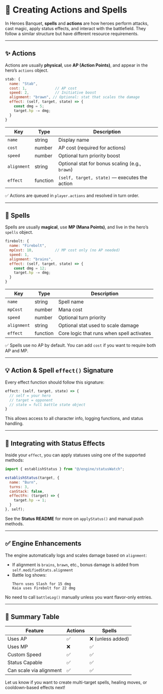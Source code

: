 # 🧠 Creating Actions and Spells

In Heroes Banquet, **spells** and **actions** are how heroes perform attacks, cast magic, apply status effects, and interact with the battlefield.
They follow a similar structure but have different resource requirements.

---

## ✨ Actions
Actions are usually **physical**, use **AP (Action Points)**, and appear in the hero’s `actions` object.

```js
stab: {
  name: "Stab",
  cost: 1,             // AP cost
  speed: 2,            // Initiative boost
  alignment: "brawn", // Optional: stat that scales the damage
  effect: (self, target, state) => {
    const dmg = 5;
    target.hp -= dmg;
  }
}
```

| Key | Type | Description |
|-----|------|-------------|
| `name` | string | Display name |
| `cost` | number | AP cost (required for actions) |
| `speed` | number | Optional turn priority boost |
| `alignment` | string | Optional stat for bonus scaling (e.g., `brawn`) |
| `effect` | function | `(self, target, state)` — executes the action |

✅ Actions are queued in `player.actions` and resolved in turn order.

---

## 🔮 Spells
Spells are usually **magical**, use **MP (Mana Points)**, and live in the hero’s `spells` object.

```js
firebolt: {
  name: "Firebolt",
  mpCost: 10,          // MP cost only (no AP needed)
  speed: 1,
  alignment: "brains",
  effect: (self, target, state) => {
    const dmg = 12;
    target.hp -= dmg;
  }
}
```

| Key | Type | Description |
|-----|------|-------------|
| `name` | string | Spell name |
| `mpCost` | number | Mana cost |
| `speed` | number | Optional turn priority |
| `alignment` | string | Optional stat used to scale damage |
| `effect` | function | Core logic that runs when spell activates |

✅ Spells use no AP by default. You can add `cost` if you want to require both AP and MP.

---

## 💡 Action & Spell `effect()` Signature
Every effect function should follow this signature:

```js
effect: (self, target, state) => {
  // self = your hero
  // target = opponent
  // state = full battle state object
}
```

This allows access to all character info, logging functions, and status handling.

---

## 🧪 Integrating with Status Effects
Inside your `effect`, you can apply statuses using one of the supported methods:

```js
import { establishStatus } from "@/engine/statusWatch";

establishStatus(target, {
  name: "Burn",
  turns: 3,
  canStack: false,
  effectFn: (target) => {
    target.hp -= 1;
  }
}, self);
```

See the **Status README** for more on `applyStatus()` and manual push methods.

---

## ✅ Engine Enhancements
The engine automatically logs and scales damage based on `alignment`:
- If alignment is `brains`, `brawn`, etc., bonus damage is added from `self.modifiedStats.alignment`
- Battle log shows:
  ```
  Thorn uses Slash for 15 dmg
  Kaia uses Firebolt for 22 dmg
  ```

No need to call `battleLog()` manually unless you want flavor-only entries.

---

## 🔁 Summary Table
| Feature | Actions | Spells |
|---------|---------|--------|
| Uses AP | ✅       | ❌ (unless added) |
| Uses MP | ❌       | ✅     |
| Custom Speed | ✅ | ✅     |
| Status Capable | ✅ | ✅     |
| Can scale via alignment | ✅ | ✅     |

Let us know if you want to create multi-target spells, healing moves, or cooldown-based effects next!

